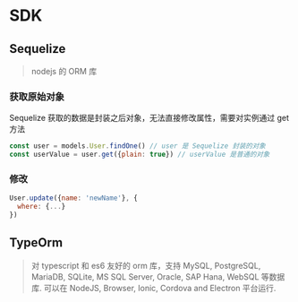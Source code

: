 # SDK

## Sequelize

> nodejs 的 ORM 库

### 获取原始对象

Sequelize 获取的数据是封装之后对象，无法直接修改属性，需要对实例通过 get 方法

```jsx
const user = models.User.findOne() // user 是 Sequelize 封装的对象
const userValue = user.get({plain: true}) // userValue 是普通的对象
```

### 修改

```jsx
User.update({name: 'newName'}, {
  where: {...}
})
```

## TypeOrm

> 对 typescript 和 es6 友好的 orm 库，支持 MySQL, PostgreSQL, MariaDB, SQLite, MS SQL Server, Oracle, SAP Hana, WebSQL 等数据库. 可以在 NodeJS, Browser, Ionic, Cordova and Electron 平台运行.

